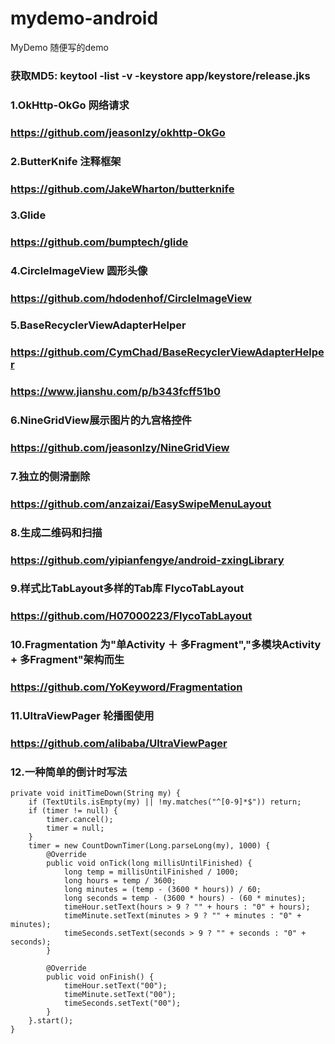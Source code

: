# mydemo-android
MyDemo 随便写的demo
### 获取MD5: keytool -list -v -keystore app/keystore/release.jks

### 1.OkHttp-OkGo 网络请求
### https://github.com/jeasonlzy/okhttp-OkGo

### 2.ButterKnife 注释框架
### https://github.com/JakeWharton/butterknife

### 3.Glide
### https://github.com/bumptech/glide

### 4.CircleImageView 圆形头像
### https://github.com/hdodenhof/CircleImageView

### 5.BaseRecyclerViewAdapterHelper
### https://github.com/CymChad/BaseRecyclerViewAdapterHelper
### https://www.jianshu.com/p/b343fcff51b0

### 6.NineGridView展示图片的九宫格控件
### https://github.com/jeasonlzy/NineGridView

### 7.独立的侧滑删除
### https://github.com/anzaizai/EasySwipeMenuLayout

### 8.生成二维码和扫描
### https://github.com/yipianfengye/android-zxingLibrary

### 9.样式比TabLayout多样的Tab库 FlycoTabLayout
### https://github.com/H07000223/FlycoTabLayout

### 10.Fragmentation 为"单Activity ＋ 多Fragment","多模块Activity + 多Fragment"架构而生
### https://github.com/YoKeyword/Fragmentation

### 11.UltraViewPager 轮播图使用
### https://github.com/alibaba/UltraViewPager

### 12.一种简单的倒计时写法
    private void initTimeDown(String my) {
        if (TextUtils.isEmpty(my) || !my.matches("^[0-9]*$")) return;
        if (timer != null) {
            timer.cancel();
            timer = null;
        }
        timer = new CountDownTimer(Long.parseLong(my), 1000) {
            @Override
            public void onTick(long millisUntilFinished) {
                long temp = millisUntilFinished / 1000;
                long hours = temp / 3600;
                long minutes = (temp - (3600 * hours)) / 60;
                long seconds = temp - (3600 * hours) - (60 * minutes);
                timeHour.setText(hours > 9 ? "" + hours : "0" + hours);
                timeMinute.setText(minutes > 9 ? "" + minutes : "0" + minutes);
                timeSeconds.setText(seconds > 9 ? "" + seconds : "0" + seconds);
            }

            @Override
            public void onFinish() {
                timeHour.setText("00");
                timeMinute.setText("00");
                timeSeconds.setText("00");
            }
        }.start();
    }




